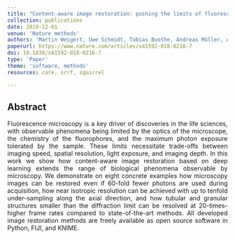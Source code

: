 ```yaml
---
title: "Content-aware image restoration: pushing the limits of fluorescence microscopy"
collection: publications
date: 2018-12-01
venue: 'Nature methods'
authors: 'Martin Weigert, Uwe Schmidt, Tobias Boothe, Andreas Müller, Alexandr Dibrov, Akanksha Jain, Benjamin Wilhelm, Deborah Schmidt, Coleman Broaddus, Siân Culley, Mauricio Rocha-Martins, Fabián Segovia-Miranda, Caren Norden, Ricardo Henriques, Marino Zerial, Michele Solimena, Jochen Rink, Pavel Tomancak, Loic Royer, Florian Jug, Eugene W Myers'
paperurl: https://www.nature.com/articles/s41592-018-0216-7
doi: 10.1038/s41592-018-0216-7
type: 'Paper'
theme: 'software, methods'
resources: care, srrf, squirrel

---
```


<h2> Abstract </h2>
<p align= "justify">
Fluorescence microscopy is a key driver of discoveries in the life sciences, with observable phenomena being limited by the optics of the microscope, the chemistry of the fluorophores, and the maximum photon exposure tolerated by the sample. These limits necessitate trade-offs between imaging speed, spatial resolution, light exposure, and imaging depth. In this work we show how content-aware image restoration based on deep learning extends the range of biological phenomena observable by microscopy. We demonstrate on eight concrete examples how microscopy images can be restored even if 60-fold fewer photons are used during acquisition, how near isotropic resolution can be achieved with up to tenfold under-sampling along the axial direction, and how tubular and granular structures smaller than the diffraction limit can be resolved at 20-times-higher frame rates compared to state-of-the-art methods. All developed image restoration methods are freely available as open source software in Python, FIJI, and KNIME.
